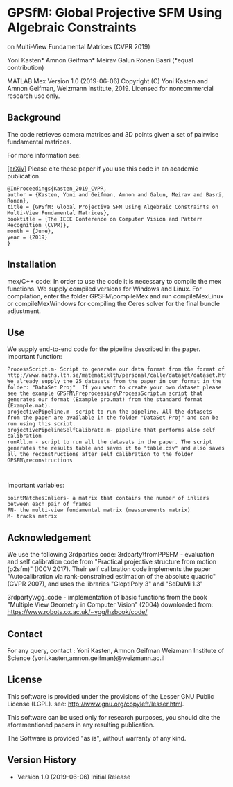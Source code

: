 # GPSfM: Global Projective SFM Using Algebraic Constraints
on Multi-View Fundamental Matrices (CVPR 2019)

Yoni Kasten* Amnon Geifman* Meirav Galun Ronen Basri (*equal contribution)


MATLAB Mex Version 1.0 (2019-06-06)
Copyright (C) Yoni Kasten and Amnon Geifman, Weizmann Institute, 2019.
Licensed for noncommercial research use only.


## Background

The code retrieves camera matrices and 3D points given a set of pairwise fundamental matrices.

For more information see:

[[arXiv]](https://arxiv.org/pdf/1812.00426.pdf)
Please cite these paper if you use this code in an academic publication.
```
@InProceedings{Kasten_2019_CVPR,
author = {Kasten, Yoni and Geifman, Amnon and Galun, Meirav and Basri, Ronen},
title = {GPSfM: Global Projective SFM Using Algebraic Constraints on Multi-View Fundamental Matrices},
booktitle = {The IEEE Conference on Computer Vision and Pattern Recognition (CVPR)},
month = {June},
year = {2019}
}
```

## Installation


mex/C++ code:
In order to use the code it is necessary to compile the mex functions.
We supply compiled versions for Windows and Linux.
For compilation, enter the folder GPSFM\compileMex and run compileMexLinux or compileMexWindows for compiling the Ceres solver for the final bundle adjustment.




## Use

We supply end-to-end code for the pipeline described in the paper.
Important function:
```
ProcessScript.m- Script to generate our data format from the format of http://www.maths.lth.se/matematiklth/personal/calle/dataset/dataset.html. We already supply the 25 datasets from the paper in our format in the folder: "DataSet Proj"  If you want to create your own dataset please see the example GPSFM\Preprocessing\ProcessScript.m script that generates our format (Example pro.mat) from the standard format (Example.mat). 
projectivePipeline.m- script to run the pipeline. All the datasets from the paper are available in the folder "DataSet Proj" and can be run using this script.
projectivePipelineSelfCalibrate.m- pipeline that performs also self calibration
runAll.m - script to run all the datasets in the paper. The script generates the results table and saves it to "table.csv" and also saves all the reconstructions after self calibration to the folder GPSFM\reconstructions



```
Important variables:

```
pointMatchesInliers- a matrix that contains the number of inliers between each pair of frames
FN- the multi-view fundamental matrix (measurements matrix)
M- tracks matrix 

```

## Acknowledgement 
We use the following 3rdparties code:
3rdparty\fromPPSFM - evaluation and self calibration code from "Practical projective structure
from motion (p2sfm)" (ICCV 2017). Their self calibration code implements the paper "Autocalibration via rank-constrained estimation of the
absolute quadric" (CVPR 2007), and uses the libraries "GloptiPoly 3" and "SeDuMi 1.3"

3rdparty\vgg_code - implementation of basic functions from the book "Multiple View Geometry in Computer Vision" (2004) downloaded from:
https://www.robots.ox.ac.uk/~vgg/hzbook/code/

## Contact 
For any query, contact : 
Yoni Kasten, Amnon Geifman 
Weizmann Institute of Science
{yoni.kasten,amnon.geifman}@weizmann.ac.il

## License
   This software is provided under the provisions of the Lesser GNU Public License (LGPL). 
   see: http://www.gnu.org/copyleft/lesser.html.

   This software can be used only for research purposes, you should cite
   the aforementioned papers in any resulting publication.

   The Software is provided "as is", without warranty of any kind.




## Version History


* Version 1.0 (2019-06-06)
   Initial Release
